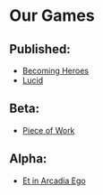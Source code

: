 # Our Games

## Published:

 - [Becoming Heroes](https://transneptunegames.com/games/becoming-heroes/)
 - [Lucid](https://transneptunegames.com/games/lucid/)

## Beta:

 - [Piece of Work](https://transneptunegames.com/games/a-piece-of-work/)

## Alpha:

 - [Et in Arcadia Ego](https://transneptunegames.com/games/et-in-arcadia-ego/)
